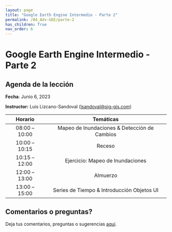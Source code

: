 ```yaml
---
layout: page
title: "Google Earth Engine Intermedio - Parte 2"
permalink: /04_Adv-GEE/parte-2
has_children: True
nav_order: 6
---
```


# Google Earth Engine Intermedio - Parte 2

## Agenda de la lección

**Fecha**: Junio 6, 2023

**Instructor:** Luis Lizcano-Sandoval ([lsandoval@sig-gis.com](lsandoval@sig-gis.com))

|    Horario    |                                                                    Temáticas                                                                    |
|:-------------:|:-----------------------------------------------------------------------------------------------------------------------------------------------:|
| 08:00 – 10:00 | Mapeo de Inundaciones & Detección de Cambios                                        |
| 10:00 – 10:15 | Receso                                                                              |
| 10:15 – 12:00 | Ejercicio: Mapeo de Inundaciones                                                    |
| 12:00 – 13:00 | Almuerzo                                                                            |
| 13:00 – 15:00 | Series de Tiempo & Introducción Objetos UI                                          |

## Comentarios o preguntas?

Deja tus comentarios, preguntas o sugerencias [aquí](https://forms.gle/KhZKWRrz7o3NfVKR6).

